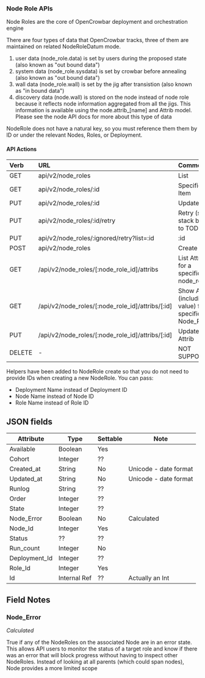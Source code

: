 ### Node Role APIs

Node Roles are the core of OpenCrowbar deployment and orchestration engine

There are four types of data that OpenCrowbar tracks, three of them
are maintained on related NodeRoleDatum mode.

1. user data (node_role.data) is set by users during the proposed
state (also known as "out bound data")
2. system data (node_role.sysdata) is set by crowbar before annealing
(also known as "out bound data")
3. wall data (node_role.wall) is set by the jig after transistion
(also known as "in bound data")
4. discovery data (node.wall) is stored on the node instead of node
   role because it reflects node information aggregated from all the
   jigs.  This information is available using the node.attrib_[name]
   and Attrib model.  Please see the node API docs for more about this
   type of data

NodeRole does not have a natural key, so you must reference them them
by ID or under the relevant Nodes, Roles, or Deployment.

#### API Actions

| Verb | URL | Comments |
|:------|:-----------------------|:----------------|
| GET  |api/v2/node_roles | List |
| GET  |api/v2/node_roles/:id | Specific Item |
| PUT  |api/v2/node_roles/:id | Update Item |
| PUT  |api/v2/node_roles/:id/retry | Retry (sets stack back to TODO) |
| PUT  |api/v2/node_roles/:ignored/retry?list=:id|:id|:id | Retry List of IDs (pipe deliminated) |
| POST  |api/v2/node_roles | Create Item |
| GET  | /api/v2/node_roles/[:node_role_id]/attribs  |  List Attribs for a specific node_role |
| GET  | /api/v2/node_roles/[:node_role_id]/attribs/[:id]  | Show Attrib (including value) for a specific Node_Role |
| PUT  | /api/v2/node_roles/[:node_role_id]/attribs/[:id]  | Update Attrib |
| DELETE  | - |NOT SUPPORTED |

Helpers have been added to NodeRole create so that you do not need to
provide IDs when creating a new NodeRole.  You can pass:

* Deployment Name instead of Deployment ID
* Node Name instead of Node ID
* Role Name instead of Role ID

## JSON fields

|Attribute|Type|Settable|Note|
|---------|----|--------|----|
|Available|Boolean|Yes||
|Cohort|Integer|??||
|Created_at|String|No|Unicode - date format|
|Updated_at|String|No|Unicode - date format|
|Runlog|String|??||
|Order|Integer|??||
|State|Integer|??||
|Node_Error|Boolean|No|Calculated|
|Node_Id|Integer|Yes||
|Status|??|??||
|Run_count|Integer|No||
|Deployment_Id|Integer|??||
|Role_Id|Integer|Yes||
|Id|Internal Ref|??|Actually an Int|

## Field Notes

### Node_Error

_Calculated_

True if any of the NodeRoles on the associated Node are in an error state.  This allows API users to monitor the status of a target role and know if there was an error that will block progress without having to inspect other NodeRoles.  Instead of looking at all parents (which could span nodes), Node provides a more limited scope